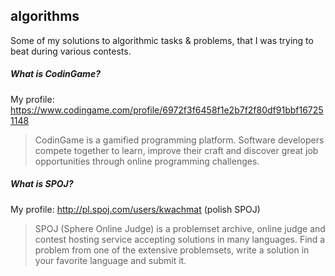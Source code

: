 ## algorithms

Some of my solutions to algorithmic tasks & problems, that I was trying to beat during various contests.

##### What is CodinGame?
My profile: https://www.codingame.com/profile/6972f3f6458f1e2b7f2f80df91bbf167251148
> CodinGame is a gamified programming platform. Software developers compete together to learn, improve their craft and discover great job opportunities through online programming challenges.

##### What is SPOJ?
My profile: http://pl.spoj.com/users/kwachmat (polish SPOJ)
> SPOJ (Sphere Online Judge) is a problemset archive, online judge and contest hosting service accepting solutions in many languages. Find a problem from one of the extensive problemsets, write a solution in your favorite language and submit it.
